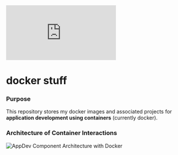 ![Analytics Tracker](http://76.182.243.72:8090/solution-tracker/api/track/solutionX-github-README.MD "Analytics Tracker")

# docker stuff


### Purpose

This repository stores my docker images and associated projects for **application development using containers** (currently docker).


### Architecture of Container Interactions
![AppDev Component Architecture with Docker](https://github.com/matallen/docker/blob/master/app-dev-component-arch.png "AppDev Component Architecture with Docker")



